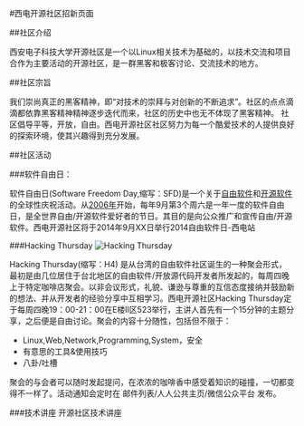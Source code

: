 #西电开源社区招新页面

##社区介绍

西安电子科技大学开源社区是一个以Linux相关技术为基础的，以技术交流和项目合作为主要活动的开源社区，是一群黑客和极客讨论、交流技术的地方。

##社区宗旨

我们崇尚真正的黑客精神，即“对技术的崇拜与对创新的不断追求”。社区的点点滴滴都依靠黑客精神精神逐步迭代而来，社区的历史中也无不体现了黑客精神。
社区倡导平等，开放，自由。西电开源社区社区努力为每一个酷爱技术的人提供良好的探索环境，使其兴趣得到充分发展。

##社区活动

###软件自由日：

软件自由日(Software Freedom Day,缩写：SFD)是一个关于[自由软件][1]和[开源软件][2]的全球性庆祝活动。从[2006年][3]开始，每年9月第3个周六是一年一度的软件自由日，是全世界自由/开源软件爱好者的节日。其目的是向公众推广和宣传自由/开源软件。西电开源社区将于2014年9月XX日举行2014自由软件日-西电站

###Hacking Thursday
![Hacking Thursday](http://fmn.rrimg.com/fmn063/20140305/1615/b_large_ou9n_71d5000002c41263.jpg)

Hacking Thursday(缩写：H4) 是从台湾的自由软件社区诞生的一种聚会形式，最初是由几位居住于台北地区的自由软件/开放源代码开发者所发起的，每周四晚上于特定咖啡店聚会。以非会议形式，礼貌、谦逊与尊重的互信态度接纳并鼓励新的想法、并从开发者的经验分享中互相学习。西电开源社区Hacking Thursday定于每周四晚19：00-21：00在E楼II区523举行，主讲人首先有一个15分钟的主题分享，之后便是自由讨论。聚会的内容十分随性，包括但不限于：

- Linux,Web,Network,Programming,System，安全
- 有意思的工具&使用技巧
- 八卦/吐槽

聚会的与会者可以随时发起提问，在浓浓的咖啡香中感受着知识的碰撞，一切都变得不一样了。活动通知会定时在 邮件列表/人人公共主页/微信公众平台 发布。

###技术讲座
开源社区技术讲座



[1]:	http://zh.wikipedia.org/wiki/%E8%87%AA%E7%94%B1%E8%BD%AF%E4%BB%B6 "自由软件"
[2]:	http://zh.wikipedia.org/wiki/%E5%BC%80%E6%BA%90%E8%BD%AF%E4%BB%B6 "开源软件"
[3]:	http://zh.wikipedia.org/wiki/%E8%BD%AF%E4%BB%B6%E8%87%AA%E7%94%B1%E6%97%A5 "软件自由日"
